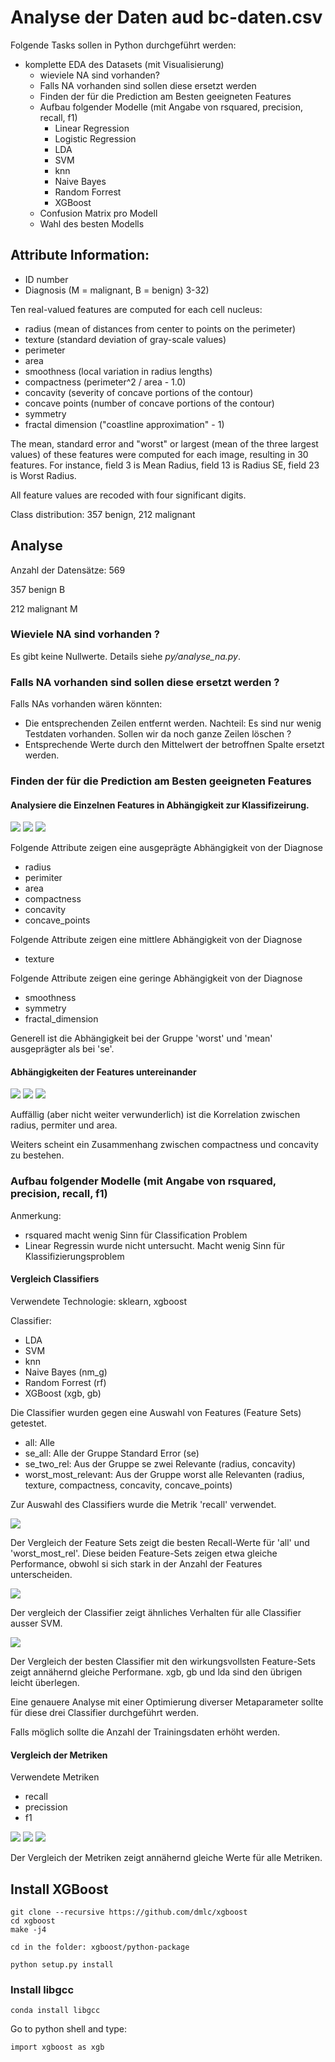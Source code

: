 # Analyse der Daten aud bc-daten.csv

Folgende Tasks sollen in Python durchgeführt werden:

* komplette EDA des Datasets (mit Visualisierung)
    * wieviele NA sind vorhanden?
    * Falls NA vorhanden sind sollen diese ersetzt werden
    * Finden der für die Prediction am Besten geeigneten Features
    * Aufbau folgender Modelle (mit Angabe von rsquared, precision, recall, f1)
        * Linear Regression
        * Logistic Regression
        * LDA
        * SVM
        * knn
        * Naive Bayes
        * Random Forrest
        * XGBoost
    * Confusion Matrix pro Modell
    * Wahl des besten Modells

## Attribute Information:

* ID number 
* Diagnosis (M = malignant, B = benign) 3-32)

Ten real-valued features are computed for each cell nucleus:

* radius (mean of distances from center to points on the perimeter) 
* texture (standard deviation of gray-scale values) 
* perimeter 
* area 
* smoothness (local variation in radius lengths) 
* compactness (perimeter^2 / area - 1.0) 
* concavity (severity of concave portions of the contour)
* concave points (number of concave portions of the contour) 
* symmetry 
* fractal dimension ("coastline approximation" - 1)

The mean, standard error and "worst" or largest (mean of the three largest values) 
of these features were computed for each image, resulting in 30 features. For instance, 
field 3 is Mean Radius, field 13 is Radius SE, field 23 is Worst Radius.

All feature values are recoded with four significant digits.

Class distribution: 357 benign, 212 malignant

## Analyse

Anzahl der Datensätze: 569

357 benign B

212 malignant M 

### Wieviele NA sind vorhanden ?
Es gibt keine Nullwerte. Details siehe _py/analyse_na.py_.

### Falls NA vorhanden sind sollen diese ersetzt werden ?
Falls NAs vorhanden wären könnten:
* Die entsprechenden Zeilen entfernt werden. Nachteil: Es sind nur wenig Testdaten vorhanden. Sollen wir da noch ganze Zeilen löschen ?
* Entsprechende Werte durch den Mittelwert der betroffnen Spalte ersetzt werden.

### Finden der für die Prediction am Besten geeigneten Features
#### Analysiere die Einzelnen Features in Abhängigkeit zur Klassifizeirung.

![](images/box_mean.png)
![](images/box_se.png)
![](images/box_worst.png)

Folgende Attribute zeigen eine ausgeprägte Abhängigkeit von der Diagnose
* radius
* perimiter
* area
* compactness
* concavity
* concave_points


Folgende Attribute zeigen eine mittlere Abhängigkeit von der Diagnose
* texture

Folgende Attribute zeigen eine geringe Abhängigkeit von der Diagnose
* smoothness
* symmetry
* fractal_dimension

Generell ist die Abhängigkeit bei der Gruppe 'worst' und 'mean' ausgeprägter als bei 'se'.

#### Abhängigkeiten der Features untereinander
![](images/corr_mean.png)
![](images/corr_se.png)
![](images/corr_worst.png)

Auffällig (aber nicht weiter verwunderlich) ist die Korrelation zwischen radius, permiter und area.

Weiters scheint ein Zusammenhang zwischen compactness und concavity zu bestehen.

### Aufbau folgender Modelle (mit Angabe von rsquared, precision, recall, f1)

Anmerkung: 
* rsquared macht wenig Sinn für Classification Problem
* Linear Regressin wurde nicht untersucht. Macht wenig Sinn für Klassifizierungsproblem

#### Vergleich Classifiers

Verwendete Technologie: sklearn, xgboost

Classifier: 
* LDA 
* SVM
* knn
* Naive Bayes (nm_g)
* Random Forrest (rf)
* XGBoost (xgb, gb)

Die Classifier wurden gegen eine Auswahl von Features (Feature Sets) getestet. 
* all: Alle 
* se_all: Alle der Gruppe Standard Error (se)
* se_two_rel: Aus der Gruppe se zwei Relevante (radius, concavity) 
* worst_most_relevant: Aus der Gruppe worst alle Relevanten (radius, texture, compactness, concavity, concave_points) 

Zur Auswahl des Classifiers wurde die Metrik 'recall' verwendet.

![](images/all_fs.png)

Der Vergleich der Feature Sets zeigt die besten Recall-Werte für 'all' und 'worst_most_rel'. 
Diese beiden Feature-Sets zeigen etwa gleiche Performance, obwohl si sich stark in der Anzahl der Features 
unterscheiden.

![](images/all_clf.png)

Der vergleich der Classifier zeigt ähnliches Verhalten für alle Classifier ausser SVM.

![](images/best_clf.png)

Der Vergleich der besten Classifier mit den wirkungsvollsten Feature-Sets zeigt annähernd gleiche Performane. xgb, gb 
und lda sind den übrigen leicht überlegen.

Eine genauere Analyse mit einer Optimierung diverser Metaparameter sollte für diese drei Classifier durchgeführt werden.

Falls möglich sollte die Anzahl der Trainingsdaten erhöht werden. 

#### Vergleich der Metriken

Verwendete Metriken
* recall
* precission
* f1

![](images/me_recall.png)
![](images/me_prec.png)
![](images/me_f1.png)

Der Vergleich der Metriken zeigt annähernd gleiche Werte für alle Metriken. 


## Install XGBoost
 
```
git clone --recursive https://github.com/dmlc/xgboost
cd xgboost
make -j4
 
cd in the folder: xgboost/python-package
 
python setup.py install
```
 
 
### Install libgcc
 
```
conda install libgcc
```
 
Go to python shell and type:
 
```
import xgboost as xgb
```
